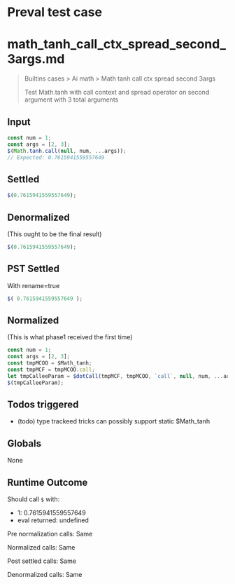 # Preval test case

# math_tanh_call_ctx_spread_second_3args.md

> Builtins cases > Ai math > Math tanh call ctx spread second 3args
>
> Test Math.tanh with call context and spread operator on second argument with 3 total arguments

## Input

`````js filename=intro
const num = 1;
const args = [2, 3];
$(Math.tanh.call(null, num, ...args));
// Expected: 0.7615941559557649
`````


## Settled


`````js filename=intro
$(0.7615941559557649);
`````


## Denormalized
(This ought to be the final result)

`````js filename=intro
$(0.7615941559557649);
`````


## PST Settled
With rename=true

`````js filename=intro
$( 0.7615941559557649 );
`````


## Normalized
(This is what phase1 received the first time)

`````js filename=intro
const num = 1;
const args = [2, 3];
const tmpMCOO = $Math_tanh;
const tmpMCF = tmpMCOO.call;
let tmpCalleeParam = $dotCall(tmpMCF, tmpMCOO, `call`, null, num, ...args);
$(tmpCalleeParam);
`````


## Todos triggered


- (todo) type trackeed tricks can possibly support static $Math_tanh


## Globals


None


## Runtime Outcome


Should call `$` with:
 - 1: 0.7615941559557649
 - eval returned: undefined

Pre normalization calls: Same

Normalized calls: Same

Post settled calls: Same

Denormalized calls: Same
